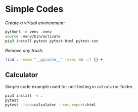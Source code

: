 # Simple Codes

*Create a virtual environment:*

```bash
python3 -m venv .venv
source .venv/bin/activate
pip3 install pytest pytest-html pytest-cov
```

*Remove any trash:*
```bash
find . -name "__pycache__" -exec rm -rf {} +
```

## Calculator

Simple code example used for unit testing in `calculator` folder.

```bash
pip3 install -e .
pytest
pytest --cov=calculator --cov-report=html
```

